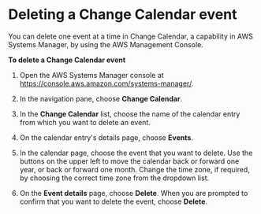 # Deleting a Change Calendar event<a name="change-calendar-delete-event"></a>

You can delete one event at a time in Change Calendar, a capability in AWS Systems Manager, by using the AWS Management Console\.

**To delete a Change Calendar event**

1. Open the AWS Systems Manager console at [https://console\.aws\.amazon\.com/systems\-manager/](https://console.aws.amazon.com/systems-manager/)\.

1. In the navigation pane, choose **Change Calendar**\.

1. In the **Change Calendar** list, choose the name of the calendar entry from which you want to delete an event\.

1. On the calendar entry's details page, choose **Events**\.

1. In the calendar page, choose the event that you want to delete\. Use the buttons on the upper left to move the calendar back or forward one year, or back or forward one month\. Change the time zone, if required, by choosing the correct time zone from the dropdown list\.

1. On the **Event details** page, choose **Delete**\. When you are prompted to confirm that you want to delete the event, choose **Delete**\.